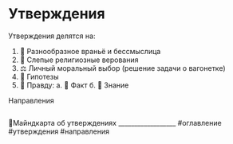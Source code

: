 # Утверждения

Утверждения делятся на:

1. 🍄 Разнообразное враньё и бессмыслица&#x20;
2. 🙏 Cлепые религиозные верования&#x20;
3. ⚖️ Личный моральный выбор (решение задачи о вагонетке)
4. 🔦 Гипотезы&#x20;
5. 🔮 Правду:  а. 🧨 Факт   б. 💾 Знание



Направления



<figure><img src=".gitbook/assets/mm1 (1).jpg" alt=""><figcaption></figcaption></figure>

📌Майндкарта об утверждениях \_\_\_\_\_\_\_\_\_\_\_\_\_\_\_\_\_\_ #оглавление #утверждения #направления
